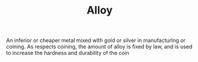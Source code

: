 ---
title: Alloy
letter: A
permalink: "/definitions/alloy.html"
body: An inferior or cheaper metal mixed wlth gold or silver in manufacturlng or coining.
  As respects coining, the amount of alloy is fixed by law, and is used to increase
  the hardness and durability of the coin
published_at: '2018-07-07'
source: Black's Law Dictionary
layout: post
---